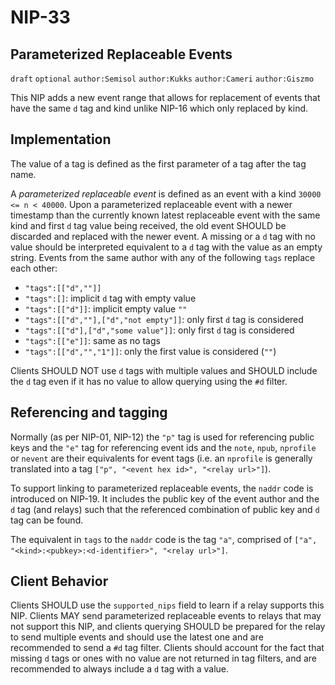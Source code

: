 NIP-33
======

Parameterized Replaceable Events
--------------------------------

`draft` `optional` `author:Semisol` `author:Kukks` `author:Cameri` `author:Giszmo`

This NIP adds a new event range that allows for replacement of events that have the same `d` tag and kind unlike NIP-16 which only replaced by kind.

Implementation
--------------
The value of a tag is defined as the first parameter of a tag after the tag name.

A *parameterized replaceable event* is defined as an event with a kind `30000 <= n < 40000`.
Upon a parameterized replaceable event with a newer timestamp than the currently known latest
replaceable event with the same kind and first `d` tag value being received, the old event
SHOULD be discarded and replaced with the newer event.
A missing or a `d` tag with no value should be interpreted equivalent to a `d` tag with the
value as an empty string. Events from the same author with any of the following `tags`
replace each other:

* `"tags":[["d",""]]`
* `"tags":[]`: implicit `d` tag with empty value
* `"tags":[["d"]]`: implicit empty value `""`
* `"tags":[["d",""],["d","not empty"]]`: only first `d` tag is considered
* `"tags":[["d"],["d","some value"]]`: only first `d` tag is considered
* `"tags":[["e"]]`: same as no tags
* `"tags":[["d","","1"]]`: only the first value is considered (`""`)

Clients SHOULD NOT use `d` tags with multiple values and SHOULD include the `d` tag even if it has no value to allow querying using the `#d` filter.

Referencing and tagging
-----------------------

Normally (as per NIP-01, NIP-12) the `"p"` tag is used for referencing public keys and the
`"e"` tag for referencing event ids and the `note`, `npub`, `nprofile` or `nevent` are their
equivalents for event tags (i.e. an `nprofile` is generally translated into a tag
`["p", "<event hex id>", "<relay url>"]`).

To support linking to parameterized replaceable events, the `naddr` code is introduced on
NIP-19. It includes the public key of the event author and the `d` tag (and relays) such that
the referenced combination of public key and `d` tag can be found.

The equivalent in `tags` to the `naddr` code is the tag `"a"`, comprised of `["a", "<kind>:<pubkey>:<d-identifier>", "<relay url>"]`.

Client Behavior
---------------

Clients SHOULD use the `supported_nips` field to learn if a relay supports this NIP.
Clients MAY send parameterized replaceable events to relays that may not support this NIP, and clients querying SHOULD be prepared for the relay to send multiple events and should use the latest one and are recommended to send a `#d` tag filter. Clients should account for the fact that missing `d` tags or ones with no value are not returned in tag filters, and are recommended to always include a `d` tag with a value.
